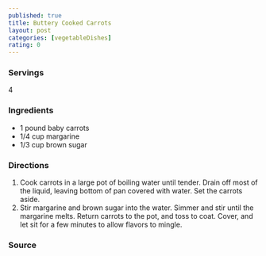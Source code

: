 ```yaml
---
published: true
title: Buttery Cooked Carrots
layout: post
categories: [vegetableDishes]
rating: 0
---
```

### Servings
4

### Ingredients
- 	1 pound baby carrots
- 	1/4 cup margarine
- 	1/3 cup brown sugar

### Directions
1. Cook carrots in a large pot of boiling water until tender. Drain off most of the liquid, leaving bottom of pan covered with water. Set the carrots aside.
2. Stir margarine and brown sugar into the water. Simmer and stir until the margarine melts. Return carrots to the pot, and toss to coat. Cover, and let sit for a few minutes to allow flavors to mingle.

### Source

